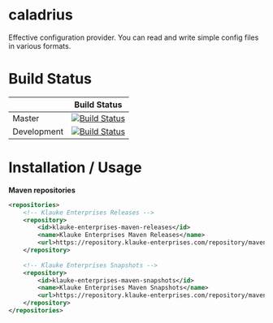# caladrius
Effective configuration provider. You can read and write simple config files in various formats.

# Build Status

|             | Build Status                                                                                                            |
|-------------|-------------------------------------------------------------------------------------------------------------------------|
| Master      | [![Build Status](https://travis-ci.org/d3adspace/caladrius.svg?branch=master)](https://travis-ci.org/d3adspace/caladrius) |
| Development | [![Build Status](https://travis-ci.org/d3adspace/caladrius.svg?branch=dev)](https://travis-ci.org/d3adspace/caladrius)    |

# Installation / Usage

**Maven repositories**
```xml
<repositories>
    <!-- Klauke Enterprises Releases -->
    <repository>
        <id>klauke-enterprises-maven-releases</id>
        <name>Klauke Enterprises Maven Releases</name>
        <url>https://repository.klauke-enterprises.com/repository/maven-releases/</url>
    </repository>
	
    <!-- Klauke Enterprises Snapshots -->
    <repository>
        <id>klauke-enterprises-maven-snapshots</id>
        <name>Klauke Enterprises Maven Snapshots</name>
        <url>https://repository.klauke-enterprises.com/repository/maven-snapshots/</url>
    </repository>
</repositories>
```
